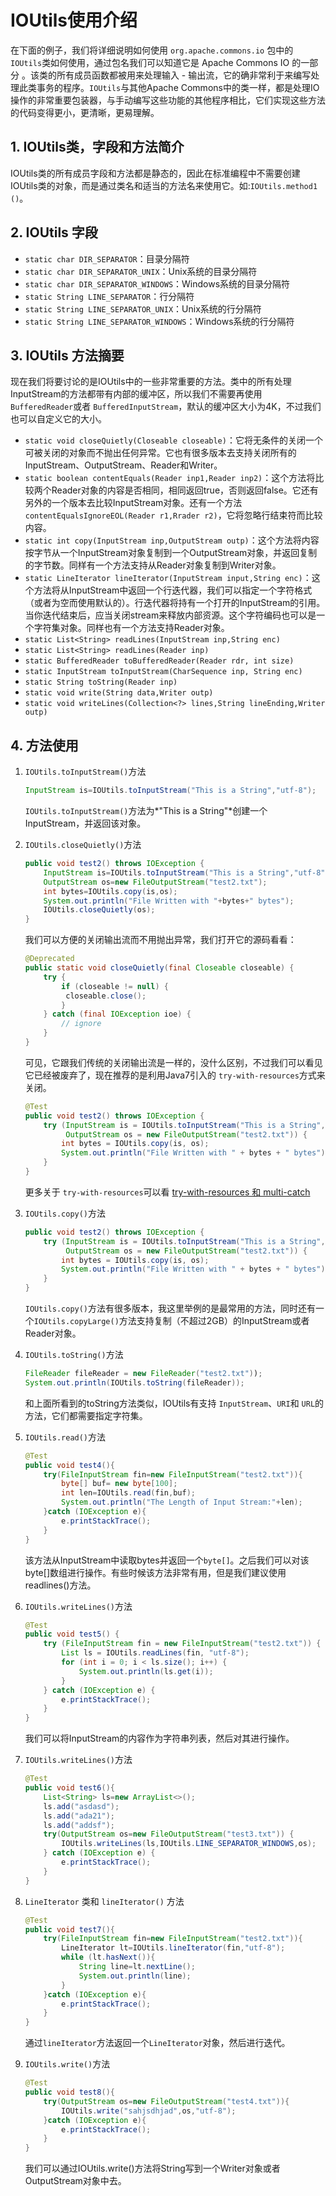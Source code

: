 # IOUtils使用介绍

在下面的例子，我们将详细说明如何使用 `org.apache.commons.io` 包中的 `IOUtils`类如何使用，通过包名我们可以知道它是 Apache Commons IO 的一部分 。该类的所有成员函数都被用来处理输入 - 输出流，它的确非常利于来编写处理此类事务的程序。`IOUtils`与其他Apache Commons中的类一样，都是处理IO操作的非常重要包装器，与手动编写这些功能的其他程序相比，它们实现这些方法的代码变得更小，更清晰，更易理解。

## 1. IOUtils类，字段和方法简介

IOUtils类的所有成员字段和方法都是静态的，因此在标准编程中不需要创建IOUtils类的对象，而是通过类名和适当的方法名来使用它。如:`IOUtils.method1 ()`。

## 2. IOUtils 字段

- `static char DIR_SEPARATOR`：目录分隔符
- `static char DIR_SEPARATOR_UNIX`：Unix系统的目录分隔符
- `static char DIR_SEPARATOR_WINDOWS`：Windows系统的目录分隔符
- `static String LINE_SEPARATOR`：行分隔符
- `static String LINE_SEPARATOR_UNIX`：Unix系统的行分隔符
- `static String LINE_SEPARATOR_WINDOWS`：Windows系统的行分隔符

## 3. IOUtils 方法摘要

现在我们将要讨论的是IOUtils中的一些非常重要的方法。类中的所有处理InputStream的方法都带有内部的缓冲区，所以我们不需要再使用 `BufferedReader`或者 `BufferedInputStream`，默认的缓冲区大小为4K，不过我们也可以自定义它的大小。

- `static void closeQuietly(Closeable closeable)`：它将无条件的关闭一个可被关闭的对象而不抛出任何异常。它也有很多版本去支持关闭所有的InputStream、OutputStream、Reader和Writer。
- `static boolean contentEquals(Reader inp1,Reader inp2)`：这个方法将比较两个Reader对象的内容是否相同，相同返回true，否则返回false。它还有另外的一个版本去比较InputStream对象。还有一个方法 `contentEqualsIgnoreEOL(Reader r1,Rrader r2)`，它将忽略行结束符而比较内容。
- `static int copy(InputStream inp,OutputStream outp)`：这个方法将内容按字节从一个InputStream对象复制到一个OutputStream对象，并返回复制的字节数。同样有一个方法支持从Reader对象复制到Writer对象。
- `static LineIterator lineIterator(InputStream input,String enc)`：这个方法将从InputStream中返回一个行迭代器，我们可以指定一个字符格式（或者为空而使用默认的）。行迭代器将持有一个打开的InputStream的引用。当你迭代结束后，应当关闭stream来释放内部资源。这个字符编码也可以是一个字符集对象。同样也有一个方法支持Reader对象。
- `static List<String> readLines(InputStream inp,String enc)`
- `static List<String> readLines(Reader inp)`
- `static BufferedReader toBufferedReader(Reader rdr, int size)`
- `static InputStream toInputStream(CharSequence inp, String enc)`
- `static String toString(Reader inp)`
- `static void write(String data,Writer outp)`
- `static void writeLines(Collection<?> lines,String lineEnding,Writer outp)`

## 4. 方法使用

1. `IOUtils.toInputStream()`方法

   ```java
   InputStream is=IOUtils.toInputStream("This is a String","utf-8");
   ```

   `IOUtils.toInputStream()`方法为*"This is a String"*创建一个InputStream，并返回该对象。

2. `IOUtils.closeQuietly()`方法

   ```java
   public void test2() throws IOException {
       InputStream is=IOUtils.toInputStream("This is a String","utf-8");
       OutputStream os=new FileOutputStream("test2.txt");
       int bytes=IOUtils.copy(is,os);
       System.out.println("File Written with "+bytes+" bytes");
       IOUtils.closeQuietly(os);
   }
   ```

   我们可以方便的关闭输出流而不用抛出异常，我们打开它的源码看看：

   ```java
   @Deprecated
   public static void closeQuietly(final Closeable closeable) {
       try {
           if (closeable != null) {
           	closeable.close();
           }
       } catch (final IOException ioe) {
           // ignore
       }
   }
   ```

   可见，它跟我们传统的关闭输出流是一样的，没什么区别，不过我们可以看见它已经被废弃了，现在推荐的是利用Java7引入的 `try-with-resources`方式来关闭。

   ```java
   @Test
   public void test2() throws IOException {
       try (InputStream is = IOUtils.toInputStream("This is a String", "utf-8");
            OutputStream os = new FileOutputStream("test2.txt")) {
           int bytes = IOUtils.copy(is, os);
           System.out.println("File Written with " + bytes + " bytes");
       }
   }
   ```

   更多关于 `try-with-resources`可以看 [try-with-resources 和 multi-catch](https://www.jianshu.com/p/3022f7daa2a4)

3. `IOUtils.copy()`方法

   ```java
   public void test2() throws IOException {
       try (InputStream is = IOUtils.toInputStream("This is a String", "utf-8");
            OutputStream os = new FileOutputStream("test2.txt")) {
           int bytes = IOUtils.copy(is, os);
           System.out.println("File Written with " + bytes + " bytes");
       }
   }
   ```

   `IOUtils.copy()`方法有很多版本，我这里举例的是最常用的方法，同时还有一个`IOUtils.copyLarge()`方法支持复制（不超过2GB）的InputStream或者Reader对象。

4. `IOUtils.toString()`方法

   ```java
   FileReader fileReader = new FileReader("test2.txt"));
   System.out.println(IOUtils.toString(fileReader));
   ```

   和上面所看到的toString方法类似，IOUtils有支持 `InputStream`、`URI`和 `URL`的方法，它们都需要指定字符集。

5. `IOUtils.read()`方法

   ```java
   @Test
   public void test4(){
       try(FileInputStream fin=new FileInputStream("test2.txt")){
           byte[] buf= new byte[100];
           int len=IOUtils.read(fin,buf);
           System.out.println("The Length of Input Stream:"+len);
       }catch (IOException e){
           e.printStackTrace();
       }
   }
   ```

   该方法从InputStream中读取bytes并返回一个`byte[]`。之后我们可以对该byte[]数组进行操作。有些时候该方法非常有用，但是我们建议使用readlines()方法。

6. `IOUtils.writeLines()`方法

   ```java
   @Test
   public void test5() {
       try (FileInputStream fin = new FileInputStream("test2.txt")) {
           List ls = IOUtils.readLines(fin, "utf-8");
           for (int i = 0; i < ls.size(); i++) {
               System.out.println(ls.get(i));
           }
       } catch (IOException e) {
           e.printStackTrace();
       }
   }
   ```

   我们可以将InputStream的内容作为字符串列表，然后对其进行操作。

7. `IOUtils.writeLines()`方法

   ```java
   @Test
   public void test6(){
       List<String> ls=new ArrayList<>();
       ls.add("asdasd");
       ls.add("ada21");
       ls.add("addsf");
       try(OutputStream os=new FileOutputStream("test3.txt")) {
           IOUtils.writeLines(ls,IOUtils.LINE_SEPARATOR_WINDOWS,os);
       } catch (IOException e) {
           e.printStackTrace();
       }
   }
   ```

8. `LineIterator` 类和 `lineIterator()` 方法

   ```java
   @Test
   public void test7(){
       try(FileInputStream fin=new FileInputStream("test2.txt")){
           LineIterator lt=IOUtils.lineIterator(fin,"utf-8");
           while (lt.hasNext()){
               String line=lt.nextLine();
               System.out.println(line);
           }
       }catch (IOException e){
           e.printStackTrace();
       }
   }
   ```

   通过`lineIterator`方法返回一个`LineIterator`对象，然后进行迭代。

9. `IOUtils.write()`方法

   ```java
   @Test
   public void test8(){
       try(OutputStream os=new FileOutputStream("test4.txt")){
           IOUtils.write("sahjsdhjad",os,"utf-8");
       }catch (IOException e){
           e.printStackTrace();
       }
   }
   ```

   我们可以通过IOUtils.write()方法将String写到一个Writer对象或者OutputStream对象中去。
